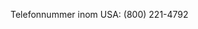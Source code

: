 <Token xmlns:xlink="http://www.w3.org/1999/xlink">Telefonnummer inom USA: (800) 221-4792</Token>

<!--HONumber=May16_HO2-->


